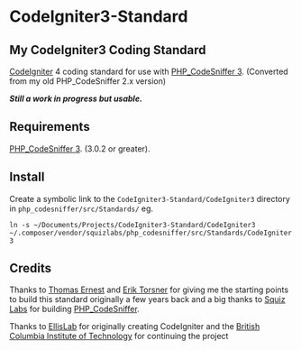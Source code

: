 # CodeIgniter3-Standard

## My CodeIgniter3 Coding Standard

[CodeIgniter](https://codeigniter.com) 4 coding standard for use with [PHP_CodeSniffer 3](https://github.com/squizlabs/PHP_CodeSniffer). (Converted from my old PHP_CodeSniffer 2.x version) 

***Still a work in progress but usable.***

## Requirements

[PHP_CodeSniffer 3](https://github.com/squizlabs/PHP_CodeSniffer). (3.0.2 or greater).

## Install

Create a symbolic link to the `CodeIgniter3-Standard/CodeIgniter3` directory in `php_codesniffer/src/Standards/` eg.

`ln -s ~/Documents/Projects/CodeIgniter3-Standard/CodeIgniter3 ~/.composer/vendor/squizlabs/php_codesniffer/src/Standards/CodeIgniter3`


## Credits

Thanks to [Thomas Ernest](https://github.com/thomas-ernest/CodeIgniter-for-PHP_CodeSniffer) and [Erik Torsner](https://github.com/eriktorsner/CodeIgniter-for-PHP_CodeSniffer-ETO) for giving me the starting points to build this standard originally a few years back and a big thanks to [Squiz Labs](http://www.squizlabs.com) for building [PHP_CodeSniffer](https://github.com/squizlabs/PHP_CodeSniffer).

Thanks to [EllisLab](https://ellislab.com) for originally creating CodeIgniter and the [British Columbia Institute of Technology](https://bcit.ca/) for continuing the project